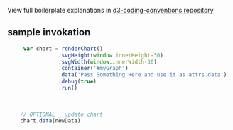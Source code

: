 
View full boilerplate explanations in  [d3-coding-conventions repository](https://github.com/bumbeishvili/d3-coding-conventions#boilerplate-explanations)

## sample invokation
```javascript
     var chart = renderChart()
                .svgHeight(window.innerHeight-30)
                .svgWidth(window.innerWidth-30)
                .container('#myGraph')
                .data('Pass Something Here and use it as attrs.data')
                .debug(true)
                .run()
    
    
    
    // OPTIONAL _ update chart
    chart.data(newData)
  

```
